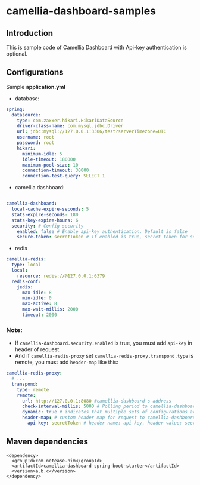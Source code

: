 # camellia-dashboard-samples


## Introduction
This is sample code of Camellia Dashboard with Api-key authentication is optional.

## Configurations
Sample **application.yml**
- database:
```yaml
spring:
  datasource:
    type: com.zaxxer.hikari.HikariDataSource
    driver-class-name: com.mysql.jdbc.Driver
    url: jdbc:mysql://127.0.0.1:3306/test?serverTimezone=UTC
    username: root
    password: root
    hikari:
      minimum-idle: 5
      idle-timeout: 180000
      maximum-pool-size: 10
      connection-timeout: 30000
      connection-test-query: SELECT 1
```
- camellia dashboard:
```yaml

camellia-dashboard:
  local-cache-expire-seconds: 5
  stats-expire-seconds: 180
  stats-key-expire-hours: 6
  security: # Config security
    enabled: false # Enable api-key authentication. Default is false
    secure-token: secretToken # If enabled is true, secret token for security -> header must contain "api-key: secretToken"
```
- redis
```yaml
camellia-redis:
  type: local
  local:
    resource: redis://@127.0.0.1:6379
  redis-conf:
    jedis:
      max-idle: 8
      min-idle: 0
      max-active: 8
      max-wait-millis: 2000
      timeout: 2000
```

### Note:
- If `camellia-dashboard.security.enabled` is true, you must add `api-key` in header of request. 
- And if `camellia-redis-proxy` set `camellia-redis-proxy.transpond.type` is remote, you must add `header-map` like this:
```yaml
camellia-redis-proxy:
  # ...
  transpond:
    type: remote
    remote:
      url: http://127.0.0.1:8080 #camellia-dashboard's address
      check-interval-millis: 5000 # Polling period to camellia-dashboard
      dynamic: true # indicates that multiple sets of configurations are supported, the default is true
      header-map: # custom header map for request to camellia-dashboard (optional)
        api-key: secretToken # header name: api-key, header value: secretToken 
```

## Maven dependencies
````
<dependency>
  <groupId>com.netease.nim</groupId>
  <artifactId>camellia-dashboard-spring-boot-starter</artifactId>
  <version>a.b.c</version>
</dependency>
````